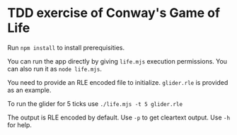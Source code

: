 # TDD exercise of Conway's Game of Life

Run `npm install` to install prerequisities.

You can run the app directly by giving `life.mjs` execution permissions. You can also run it as `node life.mjs`.

You need to provide an RLE encoded file to initialize. `glider.rle` is provided as an example.

To run the glider for 5 ticks use `./life.mjs -t 5 glider.rle`

The output is RLE encoded by default. Use `-p` to get cleartext output. Use `-h` for help.
